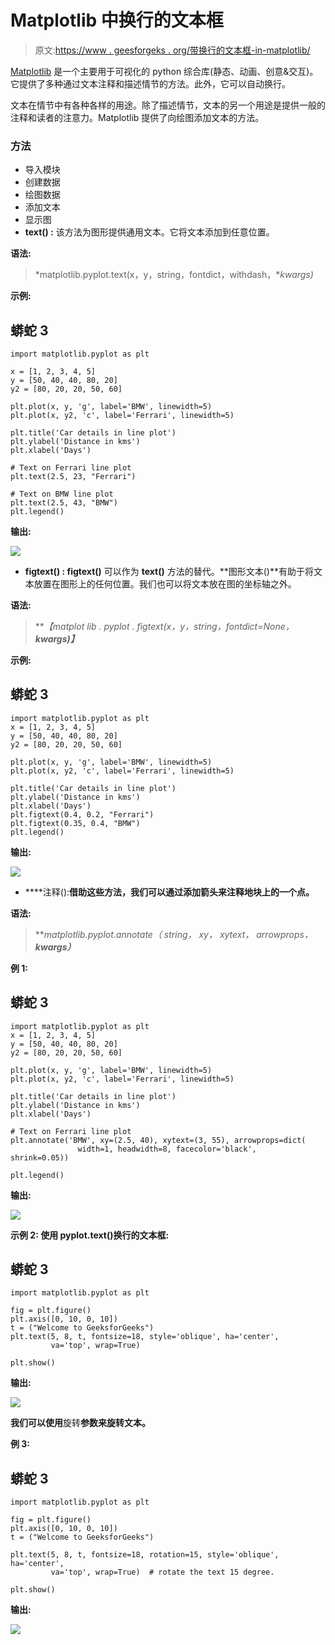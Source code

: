 # Matplotlib 中换行的文本框

> 原文:[https://www . geesforgeks . org/带换行的文本框-in-matplotlib/](https://www.geeksforgeeks.org/text-box-with-line-wrapping-in-matplotlib/)

[Matplotlib](https://www.geeksforgeeks.org/python-introduction-matplotlib/) 是一个主要用于可视化的 python 综合库(静态、动画、创意&交互)。它提供了多种通过文本注释和描述情节的方法。此外，它可以自动换行。

文本在情节中有各种各样的用途。除了描述情节，文本的另一个用途是提供一般的注释和读者的注意力。Matplotlib 提供了向绘图添加文本的方法。

### 方法

*   导入模块
*   创建数据
*   绘图数据
*   添加文本
*   显示图
*   **text() :** 该方法为图形提供通用文本。它将文本添加到任意位置。

**语法:**

> *matplotlib.pyplot.text(x，y，string，fontdict，withdash，**kwargs)*

**示例:**

## 蟒蛇 3

```
import matplotlib.pyplot as plt

x = [1, 2, 3, 4, 5]
y = [50, 40, 40, 80, 20]
y2 = [80, 20, 20, 50, 60]

plt.plot(x, y, 'g', label='BMW', linewidth=5)
plt.plot(x, y2, 'c', label='Ferrari', linewidth=5)

plt.title('Car details in line plot')
plt.ylabel('Distance in kms')
plt.xlabel('Days')

# Text on Ferrari line plot
plt.text(2.5, 23, "Ferrari")

# Text on BMW line plot
plt.text(2.5, 43, "BMW")
plt.legend()
```

**输出:**

![](img/50ca1d7caa6b85b453c3795f5135b389.png)

*   **figtext() : figtext()** 可以作为 **text()** 方法的替代。**图形文本()**有助于将文本放置在图形上的任何位置。我们也可以将文本放在图的坐标轴之外。

**语法:**

> ***【matplot lib . pyplot . figtext(x，y，string，fontdict=None，**kwargs)】***

****示例:****

## **蟒蛇 3**

```
import matplotlib.pyplot as plt
x = [1, 2, 3, 4, 5]
y = [50, 40, 40, 80, 20]
y2 = [80, 20, 20, 50, 60]

plt.plot(x, y, 'g', label='BMW', linewidth=5)
plt.plot(x, y2, 'c', label='Ferrari', linewidth=5)

plt.title('Car details in line plot')
plt.ylabel('Distance in kms')
plt.xlabel('Days')
plt.figtext(0.4, 0.2, "Ferrari")  
plt.figtext(0.35, 0.4, "BMW")  
plt.legend()
```

****输出:****

**![](img/0241e155f1b9c0c3a1be4c2d2922a5ea.png)**

*   ****注释():**借助这些方法，我们可以通过添加箭头来注释地块上的一个点。**

****语法:****

> ***matplotlib.pyplot.annotate（ string， xy， xytext， arrowprops， **kwargs）***

****例 1:****

## **蟒蛇 3**

```
import matplotlib.pyplot as plt
x = [1, 2, 3, 4, 5]
y = [50, 40, 40, 80, 20]
y2 = [80, 20, 20, 50, 60]

plt.plot(x, y, 'g', label='BMW', linewidth=5)
plt.plot(x, y2, 'c', label='Ferrari', linewidth=5)

plt.title('Car details in line plot')
plt.ylabel('Distance in kms')
plt.xlabel('Days')

# Text on Ferrari line plot
plt.annotate('BMW', xy=(2.5, 40), xytext=(3, 55), arrowprops=dict(
               width=1, headwidth=8, facecolor='black', shrink=0.05))  

plt.legend()
```

****输出:****

**![](img/6f571301261f8df6045e5307abb14c3b.png)**

****示例 2:** 使用 pyplot.text()换行的文本框:**

## **蟒蛇 3**

```
import matplotlib.pyplot as plt

fig = plt.figure()
plt.axis([0, 10, 0, 10])
t = ("Welcome to GeeksforGeeks")
plt.text(5, 8, t, fontsize=18, style='oblique', ha='center',
         va='top', wrap=True)

plt.show()
```

****输出:****

**![](img/eef7c2c640f98871a1a64e9d33466ba1.png)**

**我们可以使用**旋转**参数来旋转文本。**

****例 3:****

## **蟒蛇 3**

```
import matplotlib.pyplot as plt

fig = plt.figure()
plt.axis([0, 10, 0, 10])
t = ("Welcome to GeeksforGeeks")

plt.text(5, 8, t, fontsize=18, rotation=15, style='oblique', ha='center',
         va='top', wrap=True)  # rotate the text 15 degree.

plt.show()
```

****输出:****

**![](img/59eb9a349dee14fbadde325873425690.png)**